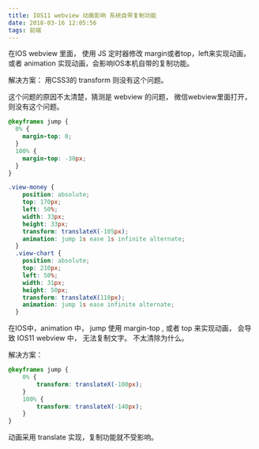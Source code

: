 ```yaml
---
title: IOS11 webview 动画影响 系统自带复制功能
date: 2018-03-16 12:05:56
tags: 前端
---
```


在IOS webview 里面， 使用 JS 定时器修改 margin或者top，left来实现动画， 或者 animation 实现动画，会影响IOS本机自带的复制功能。

解决方案： 用CSS3的 transform 则没有这个问题。

这个问题的原因不太清楚，猜测是 webview 的问题， 微信webview里面打开，则没有这个问题。


```css
@keyframes jump {
  0% {
    margin-top: 0;
  }
  100% {
    margin-top: -30px;
  }
}

.view-money {
    position: absolute;
    top: 170px;
    left: 50%;
    width: 33px;
    height: 33px;
    transform: translateX(-105px);
    animation: jump 1s ease 1s infinite alternate;
  }
  .view-chart {
    position: absolute;
    top: 210px;
    left: 50%;
    width: 31px;
    height: 50px;
    transform: translateX(110px);
    animation: jump 1s ease infinite alternate;
  }
```

在IOS中，animation 中， jump 使用 margin-top , 或者 top 来实现动画， 会导致 IOS11 webview 中， 无法复制文字。 不太清除为什么。

解决方案：
```css
@keyframes jump {
    0% {
        transform: translateX(-100px);
    }
    100% {
        transform: translateX(-140px);
    }
}
```
动画采用 translate 实现，复制功能就不受影响。